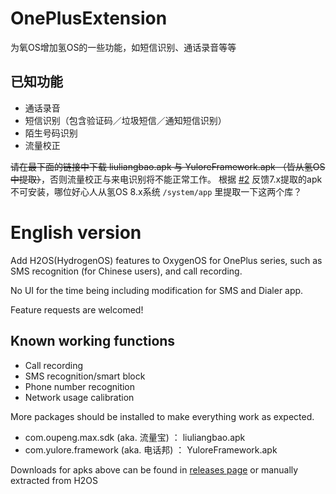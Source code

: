 # OnePlusExtension

为氧OS增加氢OS的一些功能，如短信识别、通话录音等等

## 已知功能

- 通话录音
- 短信识别（包含验证码／垃圾短信／通知短信识别）
- 陌生号码识别
- 流量校正

~~请在最下面的链接中下载 liuliangbao.apk 与 YuloreFramework.apk （皆从氢OS中提取）~~，否则流量校正与来电识别将不能正常工作。
根据 [#2](https://github.com/ttimasdf/OnePlusExtension/issues/2) 反馈7.x提取的apk不可安装，哪位好心人从氢OS 8.x系统 `/system/app` 里提取一下这两个库？

# English version

Add H2OS(HydrogenOS) features to OxygenOS for OnePlus series, such as SMS recognition (for Chinese users), and call recording.

No UI for the time being including modification for SMS and Dialer app. 

Feature requests are welcomed!

## Known working functions
- Call recording
- SMS recognition/smart block
- Phone number recognition
- Network usage calibration


More packages should be installed to make everything work as expected.
- com.oupeng.max.sdk (aka. 流量宝) ： liuliangbao.apk
- com.yulore.framework (aka. 电话邦) ： YuloreFramework.apk

Downloads for apks above can be found in [releases page](https://github.com/ttimasdf/OnePlusExtension/releases/tag/v1.2) or manually extracted from H2OS
